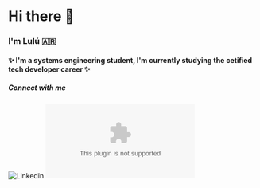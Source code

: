 # Hi there 👋
### I'm Lulú :argentina:

#### ✨ I'm a systems engineering student, I'm currently studying the cetified tech developer career ✨ 

##### Connect with me
![Linkedin](www.linkedin.com/in/lucilaarjona)
![Gmail](lucilaarjona09@gmail.com)

<!--
**lucilaarjona/lucilaarjona** is a ✨ _special_ ✨ repository because its `README.md` (this file) appears on your GitHub profile.

Here are some ideas to get you started:

- 🔭 I’m currently working on ...
- 🌱 I’m currently learning ...
- 👯 I’m looking to collaborate on ...
- 🤔 I’m looking for help with ...
- 💬 Ask me about ...
- 📫 How to reach me: ...
- 😄 Pronouns: ...
- ⚡ Fun fact: ...
-->


